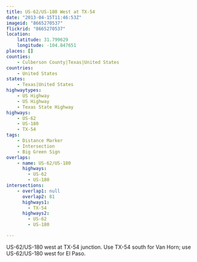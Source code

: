 ```yaml
---
title: US-62/US-180 West at TX-54
date: "2013-04-15T11:46:53Z"
imageid: "8665270537"
flickrid: "8665270537"
location:
    latitude: 31.799629
    longitude: -104.847651
places: []
counties:
    - Culberson County|Texas|United States
countries:
    - United States
states:
    - Texas|United States
highwaytypes:
    - US Highway
    - US Highway
    - Texas State Highway
highways:
    - US-62
    - US-180
    - TX-54
tags:
    - Distance Marker
    - Intersection
    - Big Green Sign
overlaps:
    - name: US-62/US-180
      highways:
        - US-62
        - US-180
intersections:
    - overlap1: null
      overlap2: 81
      highways1:
        - TX-54
      highways2:
        - US-62
        - US-180

---
```

US-62/US-180 west at TX-54 junction.  Use TX-54 south for Van Horn; use US-62/US-180 west for El Paso.